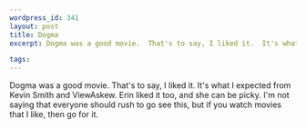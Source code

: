 ```yaml
--- 
wordpress_id: 341
layout: post
title: Dogma
excerpt: Dogma was a good movie.  That's to say, I liked it.  It's what I expected from Kevin Smith and ViewAskew.  Erin liked it too, and she can be picky.  I'm not saying that everyone should rush to go see this, but if you watch movies that I like, then go for it.

tags: 
---
```


Dogma was a good movie.  That's to say, I liked it.  It's what I expected from Kevin Smith and ViewAskew.  Erin liked it too, and she can be picky.  I'm not saying that everyone should rush to go see this, but if you watch movies that I like, then go for it.
